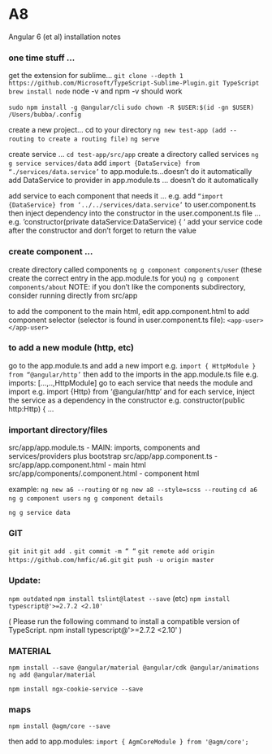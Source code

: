 # A8

Angular 6 (et al) installation notes

### one time stuff …
get the extension for sublime…
    ```git clone --depth 1 https://github.com/Microsoft/TypeScript-Sublime-Plugin.git TypeScript```
```brew install node```
node -v and npm -v should work

```sudo npm install -g @angular/cli```
```sudo chown -R $USER:$(id -gn $USER) /Users/bubba/.config```

create a new project…
cd to your directory
```ng new test-app (add -- routing to create a routing file)```
```ng serve```


create service …
```cd test-app/src/app```
create a directory called services
```ng g service services/data```
add ```import {DataService} from “./services/data.service’``` to app.module.ts…doesn’t do it automatically
add DataService to provider in app.module.ts … doesn’t do it automatically

add service to each component that needs it … 
   e.g. add ```“import {DataService} from ‘../../services/data.service’``` to user.component.ts
then inject dependency into the constructor in the user.component.ts file … 
   e.g. ’constructor(private dataService:DataService) { ‘
add your service code after the constructor and don’t forget to return the value

### create component …
create directory called components
```ng g component components/user``` (these create the correct entry in the app.module.ts for you)
```ng g component components/about```
NOTE: if you don’t like the components subdirectory, consider running directly from src/app

to add the component to the main html, edit app.component.html to add component selector
(selector is found in user.component.ts file):
```<app-user></app-user>```

### to add a new module (http, etc)
go to the app.module.ts and add a new import
  e.g. ```import { HttpModule } from “@angular/http’```
then add to the imports in the app.module.ts file
  e.g. imports: […,..,HttpModule]
go to each service that needs the module and import
  e.g. import {Http} from ‘@angular/http’
and for each service, inject the service as a dependency in the constructor
  e.g. constructor(public http:Http) { …


### important directory/files
src/app/app.module.ts - MAIN: imports, components and services/providers plus bootstrap
src/app/app.component.ts - 
src/app/app.component.html - main html
src/app/components/<component>.component.html - component html

example:
```ng new a6 --routing``` or 
```ng new a8 --style=scss --routing```
```cd a6```
```ng g component users```
```ng g component details```

```ng g service data```

### GIT
```git init```
```git add .```
```git commit -m “ “```
```git remote add origin https://github.com/hmfic/a6.git```
```git push -u origin master```

### Update:
```npm outdated```
```npm install tslint@latest --save``` (etc)
```npm install typescript@'>=2.7.2 <2.10'```

( Please run the following command to install a compatible version of TypeScript.
    npm install typescript@'>=2.7.2 <2.10' )

### MATERIAL
```npm install --save @angular/material @angular/cdk @angular/animations```
```ng add @angular/material```

```npm install ngx-cookie-service --save```

### maps
```npm install @agm/core --save```

then add to app.modules:
```import { AgmCoreModule } from '@agm/core';```
